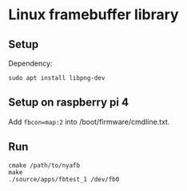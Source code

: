 # Linux framebuffer library

## Setup
Dependency:
```
sudo apt install libpng-dev
```

## Setup on raspberry pi 4
Add ```fbcon=map:2``` into /boot/firmware/cmdline.txt.

## Run
```
cmake /path/to/nyafb
make
./source/apps/fbtest_1 /dev/fb0
```

